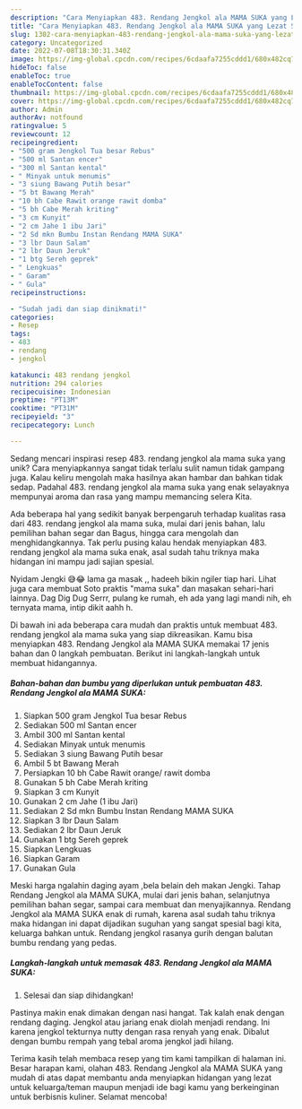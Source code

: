 ```yaml
---
description: "Cara Menyiapkan 483. Rendang Jengkol ala MAMA SUKA yang Lezat Sekali"
title: "Cara Menyiapkan 483. Rendang Jengkol ala MAMA SUKA yang Lezat Sekali"
slug: 1302-cara-menyiapkan-483-rendang-jengkol-ala-mama-suka-yang-lezat-sekali
category: Uncategorized
date: 2022-07-08T18:30:31.340Z
image: https://img-global.cpcdn.com/recipes/6cdaafa7255cddd1/680x482cq70/483-rendang-jengkol-ala-mama-suka-foto-resep-utama.jpg
hideToc: false
enableToc: true
enableTocContent: false
thumbnail: https://img-global.cpcdn.com/recipes/6cdaafa7255cddd1/680x482cq70/483-rendang-jengkol-ala-mama-suka-foto-resep-utama.jpg
cover: https://img-global.cpcdn.com/recipes/6cdaafa7255cddd1/680x482cq70/483-rendang-jengkol-ala-mama-suka-foto-resep-utama.jpg
author: Admin
authorAv: notfound
ratingvalue: 5
reviewcount: 12
recipeingredient:
- "500 gram Jengkol Tua besar Rebus"
- "500 ml Santan encer"
- "300 ml Santan kental"
- " Minyak untuk menumis"
- "3 siung Bawang Putih besar"
- "5 bt Bawang Merah"
- "10 bh Cabe Rawit orange rawit domba"
- "5 bh Cabe Merah kriting"
- "3 cm Kunyit"
- "2 cm Jahe 1 ibu Jari"
- "2 Sd mkn Bumbu Instan Rendang MAMA SUKA"
- "3 lbr Daun Salam"
- "2 lbr Daun Jeruk"
- "1 btg Sereh geprek"
- " Lengkuas"
- " Garam"
- " Gula"
recipeinstructions:

- "Sudah jadi dan siap dinikmati!"
categories:
- Resep
tags:
- 483
- rendang
- jengkol

katakunci: 483 rendang jengkol 
nutrition: 294 calories
recipecuisine: Indonesian
preptime: "PT13M"
cooktime: "PT31M"
recipeyield: "3"
recipecategory: Lunch

---
```





Sedang mencari inspirasi resep 483. rendang jengkol ala mama suka yang unik? Cara menyiapkannya sangat tidak terlalu sulit namun tidak gampang juga. Kalau keliru mengolah maka hasilnya akan hambar dan bahkan tidak sedap. Padahal 483. rendang jengkol ala mama suka yang enak selayaknya mempunyai aroma dan rasa yang mampu memancing selera Kita.





Ada beberapa hal yang sedikit banyak berpengaruh terhadap kualitas rasa dari 483. rendang jengkol ala mama suka, mulai dari jenis bahan, lalu pemilihan bahan segar dan Bagus, hingga cara mengolah dan menghidangkannya. Tak perlu pusing kalau hendak menyiapkan 483. rendang jengkol ala mama suka enak,      asal sudah tahu triknya maka hidangan ini mampu jadi sajian spesial.














Nyidam Jengki 😅😂 lama ga masak ,, hadeeh bikin ngiler tiap hari. Lihat juga cara membuat Soto praktis &#34;mama suka&#34; dan masakan sehari-hari lainnya. Dag Dig Dug Serrr, pulang ke rumah, eh ada yang lagi mandi nih, eh ternyata mama, intip dikit aahh h.






Di bawah ini ada beberapa cara mudah dan praktis untuk membuat 483. rendang jengkol ala mama suka yang siap dikreasikan. Kamu bisa menyiapkan 483. Rendang Jengkol ala MAMA SUKA memakai 17 jenis bahan dan 0 langkah pembuatan. Berikut ini langkah-langkah untuk membuat hidangannya.

<!--inarticleads1-->

##### Bahan-bahan dan bumbu yang diperlukan untuk pembuatan 483. Rendang Jengkol ala MAMA SUKA:

1. Siapkan 500 gram Jengkol Tua besar Rebus
1. Sediakan 500 ml Santan encer
1. Ambil 300 ml Santan kental
1. Sediakan  Minyak untuk menumis
1. Sediakan 3 siung Bawang Putih besar
1. Ambil 5 bt Bawang Merah
1. Persiapkan 10 bh Cabe Rawit orange/ rawit domba
1. Gunakan 5 bh Cabe Merah kriting
1. Siapkan 3 cm Kunyit
1. Gunakan 2 cm Jahe (1 ibu Jari)
1. Sediakan 2 Sd mkn Bumbu Instan Rendang MAMA SUKA
1. Siapkan 3 lbr Daun Salam
1. Sediakan 2 lbr Daun Jeruk
1. Gunakan 1 btg Sereh geprek
1. Siapkan  Lengkuas
1. Siapkan  Garam
1. Gunakan  Gula


Meski harga ngalahin daging ayam ,bela belain deh makan Jengki. Tahap Rendang Jengkol ala MAMA SUKA, mulai dari jenis bahan, selanjutnya pemilihan bahan segar, sampai cara membuat dan menyajikannya. Rendang Jengkol ala MAMA SUKA enak di rumah, karena asal sudah tahu triknya maka hidangan ini dapat dijadikan suguhan yang sangat spesial bagi kita, keluarga bahkan untuk. Rendang jengkol rasanya gurih dengan balutan bumbu rendang yang pedas. 

<!--inarticleads2-->

##### Langkah-langkah untuk memasak 483. Rendang Jengkol ala MAMA SUKA:


1. Selesai dan siap dihidangkan!

Pastinya makin enak dimakan dengan nasi hangat. Tak kalah enak dengan rendang daging. Jengkol atau jariang enak diolah menjadi rendang. Ini karena jengkol tekturnya nutty dengan rasa renyah yang enak. Dibalut dengan bumbu rempah yang tebal aroma jengkol jadi hilang. 

Terima kasih telah membaca resep yang tim kami tampilkan di halaman ini. Besar harapan kami, olahan 483. Rendang Jengkol ala MAMA SUKA yang mudah di atas dapat membantu anda menyiapkan hidangan yang lezat untuk keluarga/teman maupun menjadi ide bagi kamu yang berkeinginan untuk berbisnis kuliner. Selamat mencoba!
